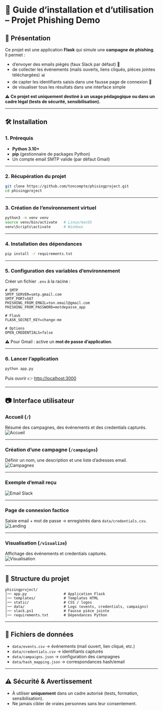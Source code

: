 # 📖 Guide d’installation et d’utilisation – Projet Phishing Demo

## 🚀 Présentation

Ce projet est une application **Flask** qui simule une **campagne de phishing**.  
Il permet :  
- d’envoyer des emails piégés (faux Slack par défaut) 📧  
- de collecter les événements (mails ouverts, liens cliqués, pièces jointes téléchargées) 📊  
- de capter les identifiants saisis dans une fausse page de connexion 🔐  
- de visualiser tous les résultats dans une interface simple  

⚠️ **Ce projet est uniquement destiné à un usage pédagogique ou dans un cadre légal (tests de sécurité, sensibilisation).**

---

## 🛠️ Installation

### 1. Prérequis

- **Python 3.10+**  
- **pip** (gestionnaire de packages Python)  
- Un compte email SMTP valide (par défaut Gmail)  

---

### 2. Récupération du projet

```bash
git clone https://github.com/toncompte/phisingproject.git
cd phisingproject
```

---

### 3. Création de l’environnement virtuel

```bash
python3 -m venv venv
source venv/bin/activate   # Linux/macOS
venv\Scripts\activate      # Windows
```

---

### 4. Installation des dépendances

```bash
pip install -r requirements.txt
```

---

### 5. Configuration des variables d’environnement

Créer un fichier `.env` à la racine :  

```env
# SMTP
SMTP_SERVER=smtp.gmail.com
SMTP_PORT=587
PHISHING_FROM_EMAIL=ton.email@gmail.com
PHISHING_FROM_PASSWORD=motdepasse_app

# Flask
FLASK_SECRET_KEY=change-me

# Options
OPEN_CREDENTIALS=false
```

⚠️ Pour Gmail : active un **mot de passe d’application**.

---

### 6. Lancer l’application

```bash
python app.py
```

Puis ouvrir 👉 [http://localhost:3000](http://localhost:3000)

---

## 📷 Interface utilisateur

### Accueil (`/`)
Résumé des campagnes, des événements et des credentials capturés.  
![Accueil](images/home.png)

---

### Création d’une campagne (`/campaigns`)
Définir un nom, une description et une liste d’adresses email.  
![Campagnes](images/campaigns.png)

---

### Exemple d’email reçu
![Email Slack](images/email.png)

---

### Page de connexion factice
Saisie email + mot de passe → enregistrés dans `data/credentials.csv`.  
![Landing](images/landing.png)

---

### Visualisation (`/visualize`)
Affichage des événements et credentials capturés.  
![Visualisation](images/visualize.png)

---

## 📂 Structure du projet

```
phisingproject/
│── app.py                 # Application Flask
│── templates/             # Templates HTML
│── static/                # CSS / logos
│── data/                  # Logs (events, credentials, campaigns)
│── slack.ps1              # Fausse pièce jointe
│── requirements.txt       # Dépendances Python
```

---

## 📑 Fichiers de données

- `data/events.csv` → événements (mail ouvert, lien cliqué, etc.)  
- `data/credentials.csv` → identifiants capturés  
- `data/campaigns.json` → configuration des campagnes  
- `data/hash_mapping.json` → correspondances hash/email  

---

## ⚠️ Sécurité & Avertissement

- À utiliser **uniquement** dans un cadre autorisé (tests, formation, sensibilisation).  
- Ne jamais cibler de vraies personnes sans leur consentement.  